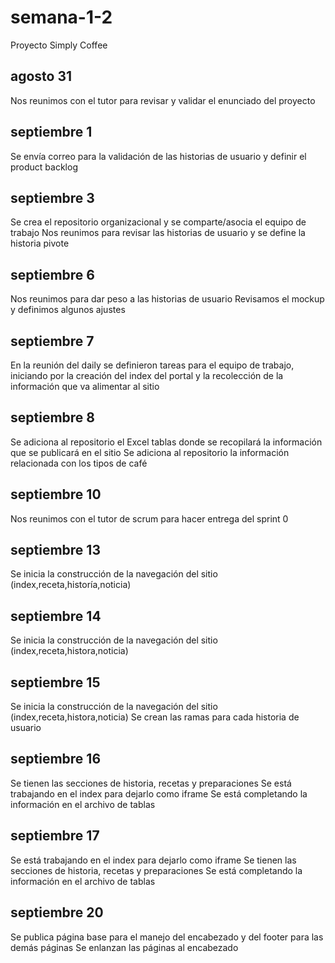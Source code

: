 # semana-1-2
Proyecto Simply Coffee

## agosto 31

Nos reunimos con el tutor para revisar y validar el enunciado del proyecto

## septiembre 1

Se envía correo para la validación de las historias de usuario y definir el product backlog

## septiembre 3

Se crea el repositorio organizacional y se comparte/asocia el equipo de trabajo
Nos reunimos para revisar las historias de usuario y se define la historia pivote

## septiembre 6

Nos reunimos para dar peso a las historias de usuario
Revisamos el mockup y definimos algunos ajustes

## septiembre 7

En la reunión del daily se definieron tareas para el equipo de trabajo, iniciando por la creación del index del portal y la recolección de la información que va alimentar al sitio

## septiembre 8

Se adiciona al repositorio el Excel tablas donde se recopilará la información que se publicará en el sitio
Se adiciona al repositorio la información relacionada con los tipos de café

## septiembre 10

Nos reunimos con el tutor de scrum para hacer entrega del sprint 0

## septiembre 13

Se inicia la construcción de la navegación del sitio (index,receta,historía,noticia)

## septiembre 14

Se inicia la construcción de la navegación del sitio (index,receta,histora,noticia)

## septiembre 15

Se inicia la construcción de la navegación del sitio (index,receta,histora,noticia)
Se crean las ramas para cada historia de usuario

## septiembre 16

Se tienen las secciones de historia, recetas y preparaciones
Se está trabajando en el index para dejarlo como iframe
Se está completando la información en el archivo de tablas

## septiembre 17

Se está trabajando en el index para dejarlo como iframe
Se tienen las secciones de historia, recetas y preparaciones
Se está completando la información en el archivo de tablas

## septiembre 20

Se publica página base para el manejo del encabezado y del footer para las demás páginas
Se enlanzan las páginas al encabezado

